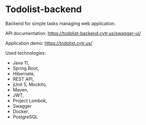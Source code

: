 # Todolist-backend
Backend for simple tasks managing web application.

API documentation:
https://todolist-backend.cytr.us/swagger-ui/

Application demo:
https://todolist.cytr.us/

Used technologies: 
- Java 11,
- Spring Boot, 
- Hibernate, 
- REST API,  
- jUnit 5, Mockito,
- Maven,
- JWT, 
- Project Lombok,
- Swagger
- Docker,
- PostgreSQL 
